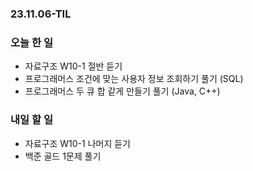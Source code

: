 ### 23.11.06-TIL
### 오늘 한 일
- 자료구조 W10-1 절반 듣기
- 프로그래머스 조건에 맞는 사용자 정보 조회하기 풀기 (SQL)
- 프로그래머스 두 큐 합 같게 만들기 풀기 (Java, C++)

### 내일 할 일
- 자료구조 W10-1 나머지 듣기
- 백준 골드 1문제 풀기

